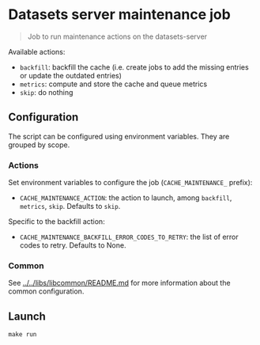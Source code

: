 # Datasets server maintenance job

> Job to run maintenance actions on the datasets-server

Available actions:

- `backfill`: backfill the cache (i.e. create jobs to add the missing entries or update the outdated entries)
- `metrics`: compute and store the cache and queue metrics
- `skip`: do nothing

## Configuration

The script can be configured using environment variables. They are grouped by scope.

### Actions

Set environment variables to configure the job (`CACHE_MAINTENANCE_` prefix):

- `CACHE_MAINTENANCE_ACTION`: the action to launch, among `backfill`, `metrics`, `skip`. Defaults to `skip`.

Specific to the backfill action:

- `CACHE_MAINTENANCE_BACKFILL_ERROR_CODES_TO_RETRY`: the list of error codes to retry. Defaults to None.

### Common

See [../../libs/libcommon/README.md](../../libs/libcommon/README.md) for more information about the common configuration.

## Launch

```shell
make run
```
